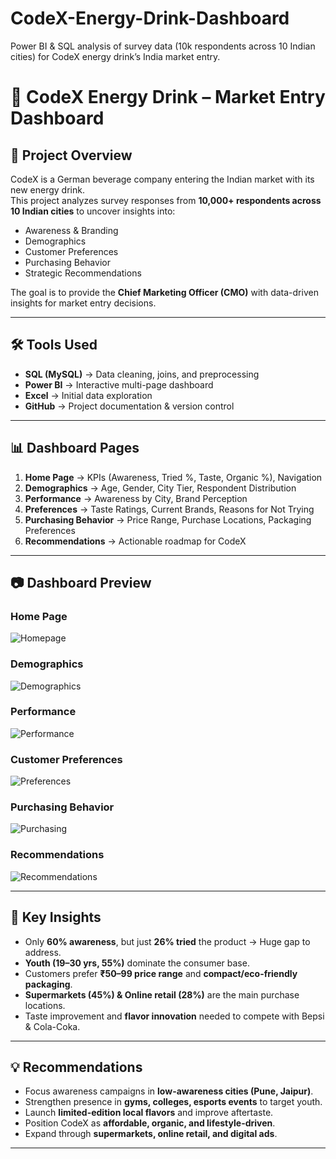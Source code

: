 # CodeX-Energy-Drink-Dashboard
Power BI &amp; SQL analysis of survey data (10k respondents across 10 Indian cities) for CodeX energy drink’s India market entry.
# 🚀 CodeX Energy Drink – Market Entry Dashboard

## 📌 Project Overview
CodeX is a German beverage company entering the Indian market with its new energy drink.  
This project analyzes survey responses from **10,000+ respondents across 10 Indian cities** to uncover insights into:
- Awareness & Branding
- Demographics
- Customer Preferences
- Purchasing Behavior
- Strategic Recommendations

The goal is to provide the **Chief Marketing Officer (CMO)** with data-driven insights for market entry decisions.

---

## 🛠 Tools Used
- **SQL (MySQL)** → Data cleaning, joins, and preprocessing  
- **Power BI** → Interactive multi-page dashboard  
- **Excel** → Initial data exploration  
- **GitHub** → Project documentation & version control  

---

## 📊 Dashboard Pages
1. **Home Page** → KPIs (Awareness, Tried %, Taste, Organic %), Navigation  
2. **Demographics** → Age, Gender, City Tier, Respondent Distribution  
3. **Performance** → Awareness by City, Brand Perception  
4. **Preferences** → Taste Ratings, Current Brands, Reasons for Not Trying  
5. **Purchasing Behavior** → Price Range, Purchase Locations, Packaging Preferences  
6. **Recommendations** → Actionable roadmap for CodeX  

---

## 📷 Dashboard Preview
### Home Page
![Homepage](https://github.com/user-attachments/assets/ae52fa91-1ba4-405d-9ef0-41bcd26a117f)

### Demographics
![Demographics]()

### Performance
![Performance]()

### Customer Preferences
![Preferences]()

### Purchasing Behavior
![Purchasing]()

### Recommendations
![Recommendations]()

---

## 📌 Key Insights
- Only **60% awareness**, but just **26% tried** the product → Huge gap to address.  
- **Youth (19–30 yrs, 55%)** dominate the consumer base.  
- Customers prefer **₹50–99 price range** and **compact/eco-friendly packaging**.  
- **Supermarkets (45%) & Online retail (28%)** are the main purchase locations.  
- Taste improvement and **flavor innovation** needed to compete with Bepsi & Cola-Coka.  

---

## 💡 Recommendations
- Focus awareness campaigns in **low-awareness cities (Pune, Jaipur)**.  
- Strengthen presence in **gyms, colleges, esports events** to target youth.  
- Launch **limited-edition local flavors** and improve aftertaste.  
- Position CodeX as **affordable, organic, and lifestyle-driven**.  
- Expand through **supermarkets, online retail, and digital ads**.  

---
